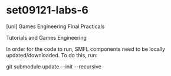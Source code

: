 # set09121-labs-6
[uni] Games Engineering Final Practicals

Tutorials and Games Engineering

In order for the code to run, SMFL components need to be locally updated/downloaded. To do this, run:

git submodule update --init --recursive
